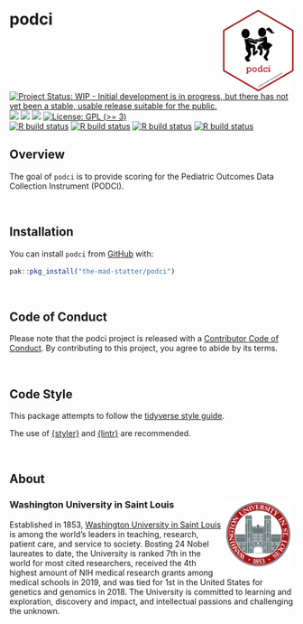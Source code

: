 
<!-- README.md is generated from README.Rmd. Please edit that file -->

# podci <img src="img/podci_hex.png" align="right" width="125px" />

<!-- badges: start -->

[![Project Status: WIP - Initial development is in progress, but there
has not yet been a stable, usable release suitable for the
public.](https://www.repostatus.org/badges/latest/wip.svg)](https://www.repostatus.org/#wip)
[![](https://img.shields.io/badge/lifecycle-experimental-orange.svg)](https://lifecycle.r-lib.org/articles/stages.html#experimental)
[![](https://img.shields.io/badge/devel%20version-2.0.0-yellow.svg)](https://github.com/the-mad-statter/podci)
[![](https://img.shields.io/github/last-commit/the-mad-statter/podci.svg)](https://github.com/the-mad-statter/podci/commits/main)
[![License: GPL (\>=
3)](https://img.shields.io/badge/license-GPL%20(%3E=%203)-blue.svg)](https://cran.r-project.org/web/licenses/GPL%20(%3E=%203))
<br /> [![R build
status](https://github.com/the-mad-statter/podci/workflows/Style/badge.svg)](https://github.com/the-mad-statter/podci/actions)
[![R build
status](https://github.com/the-mad-statter/podci/workflows/lint/badge.svg)](https://github.com/the-mad-statter/podci/actions)
[![R build
status](https://github.com/the-mad-statter/podci/workflows/test-coverage/badge.svg)](https://github.com/the-mad-statter/podci/actions)
[![R build
status](https://github.com/the-mad-statter/podci/workflows/R-CMD-check/badge.svg)](https://github.com/the-mad-statter/podci/actions)
<!-- badges: end -->

## Overview

The goal of `podci` is to provide scoring for the Pediatric Outcomes
Data Collection Instrument (PODCI).

<br />

## Installation

You can install `podci` from
[GitHub](https://github.com/the-mad-statter/podci) with:

``` r
pak::pkg_install("the-mad-statter/podci")
```

<br />

## Code of Conduct

Please note that the podci project is released with a [Contributor Code
of
Conduct](https://contributor-covenant.org/version/2/0/CODE_OF_CONDUCT.html).
By contributing to this project, you agree to abide by its terms.

<br />

## Code Style

This package attempts to follow the [tidyverse style
guide](https://style.tidyverse.org/index.html).

The use of [{styler}](https://github.com/r-lib/styler) and
[{lintr}](https://github.com/r-lib/lintr) are recommended.

<br />

## About

### Washington University in Saint Louis <img src="img/brookings_seal.png" align="right" width="125px"/>

Established in 1853, [Washington University in Saint
Louis](https://www.wustl.edu) is among the world’s leaders in teaching,
research, patient care, and service to society. Bosting 24 Nobel
laureates to date, the University is ranked 7th in the world for most
cited researchers, received the 4th highest amount of NIH medical
research grants among medical schools in 2019, and was tied for 1st in
the United States for genetics and genomics in 2018. The University is
committed to learning and exploration, discovery and impact, and
intellectual passions and challenging the unknown.
